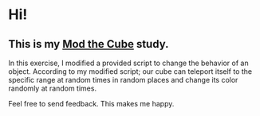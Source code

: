 # Hi!
## This is my [Mod the Cube](https://learn.unity.com/tutorial/mod-the-cube?labelRequired=true&pathwayId=5f7e17e1edbc2a5ec21a20af&missionId=5f71fe63edbc2a00200e9de0#) study.

In this exercise, I modified a provided script to change the behavior of an object. According to my modified script; our cube can teleport itself to the specific range at random times in random places and change its color randomly at random times.

Feel free to send feedback. This makes me happy.